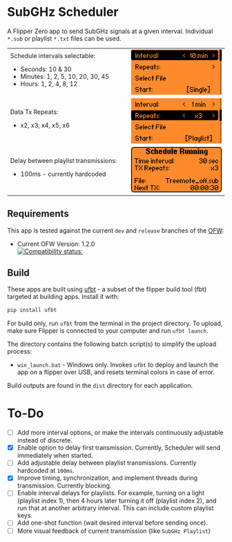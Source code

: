 # SubGHz Scheduler

A Flipper Zero app to send SubGHz signals at a given interval. Individual `*.sub` or playlist `*.txt` files can be used.

<table style="border:0px">
  <tr style="border:0px">
    <td style="border:0px" width="25%" align="left">
    Schedule intervals selectable: <br>
     <ul>
       <li>Seconds: 10 & 30</li>
       <li>Minutes: 1, 2, 5, 10, 20, 30, 45</li>
       <li>Hours: 1, 2, 4, 8, 12</li>
     </ul>
    </td>
    <td style="border:0px" width="20%"><img src="./screenshots/v0/s_10min_x1.png" width="100%"></td>
  </tr>
 <tr style="border:0px">
  <td style="border:0px" width="25%" align="left">
    Data Tx Repeats:<br>
  <ul>
  <li>x2, x3, x4, x5, x6</li>
  </ul>
  </td>
  <td style="border:0px" width="20%"><img src="./screenshots/v0/pl_1min_x3.png" width="100%"></td>
 </tr>
  <tr style="border:0px">
  <td style="border:0px" width="25%" align="left">
   Delay between playlist transmissions:<br>
   <ul>
    <li>100ms - currently hardcoded</li>
   </ul>
  </td>
   <td style="border:0px" width="20%"><img src="./screenshots/v0/1_s_run_30sec_x3.png" width="100%"></td>
  </tr>
</table>


## Requirements

This app is tested against the current `dev` and `release` branches of the [OFW](https://github.com/flipperdevices/flipperzero-firmware):

* Current OFW Version: 1.2.0
<br>[![Compatibility status:](https://github.com/shalebridge/flipper-subghz-scheduler/actions/workflows/build.yml/badge.svg)](https://github.com/shalebridge/flipper-subghz-scheduler/actions/workflows/build.yml)

## Build

These apps are built using [ufbt](https://pypi.org/project/ufbt/) - a subset of the flipper build tool (fbt) targeted at building apps. Install it with:

```bash
pip install ufbt
```

For build only, run `ufbt` from the terminal in the project directory. To upload, make sure Flipper is connected to your computer and run `ufbt launch`.

The directory contains the following batch script(s) to simplify the upload process:
* `win_launch.bat` - Windows only. Invokes `ufbt` to deploy and launch the app on a flipper over USB, and resets terminal colors in case of error.

Build outputs are found in the `dist` directory for each application.


# To-Do
- [ ] Add more interval options, or make the intervals continuously adjustable instead of discrete.
- [x] Enable option to delay first transmission. Currently, Scheduler will send immediately when started.
- [ ] Add adjustable delay between playlist transmissions. Currently hardcoded at `100ms`.
- [x] Improve timing, synchronization, and implement threads during transmission. Currently blocking.
- [ ] Enable interval delays for playlists. For example, turning on a light (playlist index 1), then 4 hours later turning it off (playlist index 2), and run that at another arbitrary interval. This can include custom playlist keys.
- [ ] Add one-shot function (wait desired interval before sending once).
- [ ] More visual feedback of current transmission (like `SubGHz Playlist`)
